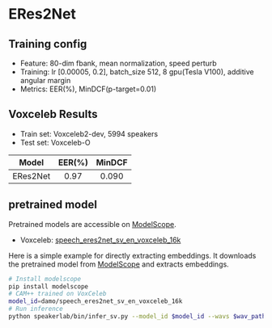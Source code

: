 # ERes2Net

## Training config
- Feature: 80-dim fbank, mean normalization, speed perturb
- Training: lr [0.00005, 0.2], batch_size 512, 8 gpu(Tesla V100), additive angular margin
- Metrics: EER(%), MinDCF(p-target=0.01)

## Voxceleb Results
- Train set: Voxceleb2-dev, 5994 speakers
- Test set: Voxceleb-O

| Model | EER(%) | MinDCF |
|:-----:|:------:|:------:|
| ERes2Net |  0.97  |  0.090 |

## pretrained model
Pretrained models are accessible on [ModelScope](https://www.modelscope.cn/models).

- Voxceleb: [speech_eres2net_sv_en_voxceleb_16k](https://modelscope.cn/models/damo/speech_eres2net_sv_en_voxceleb_16k/summary)

Here is a simple example for directly extracting embeddings. It downloads the pretrained model from [ModelScope](https://www.modelscope.cn/models) and extracts embeddings.
``` sh
# Install modelscope
pip install modelscope
# CAM++ trained on VoxCeleb
model_id=damo/speech_eres2net_sv_en_voxceleb_16k
# Run inference
python speakerlab/bin/infer_sv.py --model_id $model_id --wavs $wav_path
```
